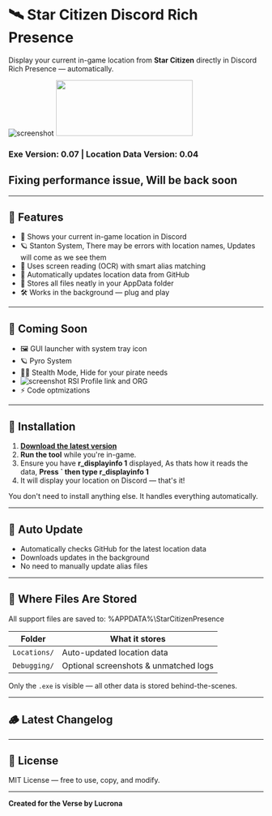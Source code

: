 # 🛰️ Star Citizen Discord Rich Presence

Display your current in-game location from **Star Citizen** directly in Discord Rich Presence — automatically.

![screenshot](https://i.imgur.com/PZC7QJg.png)    <img src="https://i.imgur.com/DGgfxVK.png" width="270" height="110" />
### Exe Version: **0.07**  |  Location Data Version: **0.04**

## Fixing performance issue, Will be back soon

---

## 🚀 Features

- 📍 Shows your current in-game location in Discord
- 🪐 Stanton System, There may be errors with location names, Updates will come as we see them
- 🧠 Uses screen reading (OCR) with smart alias matching
- 🔁 Automatically updates location data from GitHub
- 📂 Stores all files neatly in your AppData folder
- 🛠️ Works in the background — plug and play

---

## 📘 Coming Soon

- 🖼️ GUI launcher with system tray icon  
- 🪐 Pyro System
- 🏴‍☠️ Stealth Mode, Hide for your pirate needs
- ![screenshot](https://i.imgur.com/3WOnWIo.png) RSI Profile link and ORG
- ⚡ Code optmizations 

---

## 🧰 Installation

1. [**Download the latest version**](https://github.com/Lucrona/star-citizen-discord/releases/download/v0.07/starcitizen_drp.exe)
2. **Run the tool** while you're in-game.
3. Ensure you have **r_displayinfo 1** displayed, As thats how it reads the data,  **Press ` then type r_displayinfo 1**
4. It will display your location on Discord — that's it!

You don't need to install anything else. It handles everything automatically.

---

## 🔄 Auto Update

- Automatically checks GitHub for the latest location data
- Downloads updates in the background
- No need to manually update alias files

---

## 📂 Where Files Are Stored

All support files are saved to: %APPDATA%\StarCitizenPresence


| Folder            | What it stores                      |
|-------------------|-------------------------------------|
| `Locations/`      | Auto-updated location data          |
| `Debugging/`      | Optional screenshots & unmatched logs|

Only the `.exe` is visible — all other data is stored behind-the-scenes.

---

## 🪵 Latest Changelog


---

## 📜 License

MIT License — free to use, copy, and modify.

---

**Created for the Verse by Lucrona**
